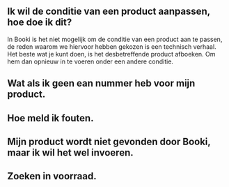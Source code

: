 ﻿## Ik wil de conditie van een product aanpassen, hoe doe ik dit?

In Booki is het niet mogelijk om de conditie van een product aan te passen, de reden waarom we hiervoor hebben gekozen
is een technisch verhaal. Het beste wat je kunt doen, is het desbetreffende product afboeken. Om hem dan opnieuw in te voeren
onder een andere conditie. 

## Wat als ik geen ean nummer heb voor mijn product.

## Hoe meld ik fouten.

## Mijn product wordt niet gevonden door Booki, maar ik wil het wel invoeren.

## Zoeken in voorraad.